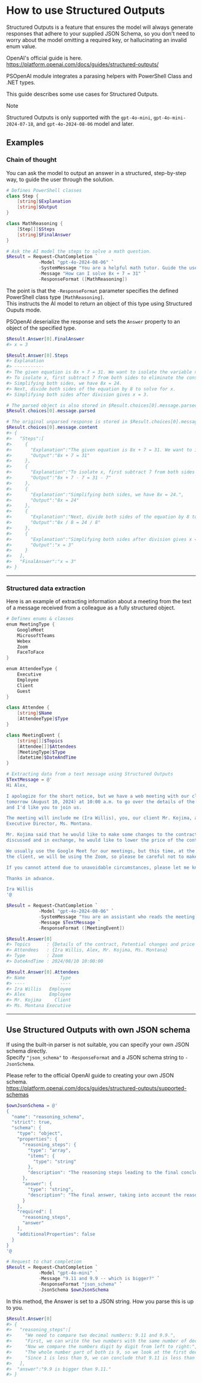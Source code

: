 # How to use Structured Outputs

Structured Outputs is a feature that ensures the model will always generate responses that adhere to your supplied JSON Schema, so you don't need to worry about the model omitting a required key, or hallucinating an invalid enum value.

OpenAI's official guide is here.  
https://platform.openai.com/docs/guides/structured-outputs/

PSOpenAI module integrates a parasing helpers with PowerShell Class and .NET types.

This guide describes some use cases for Structured Outputs.

> [!NOTE]  
> Structured Outputs is only supported with the `gpt-4o-mini`, `gpt-4o-mini-2024-07-18`, and `gpt-4o-2024-08-06` model and later.

## Examples

### Chain of thought

You can ask the model to output an answer in a structured, step-by-step way, to guide the user through the solution.

```powershell
# Defines PowerShell classes
class Step {
    [string]$Explanation
    [string]$Output
}

class MathReasoning {
    [Step[]]$Steps
    [string]$FinalAnswer
}

# Ask the AI model the steps to solve a math question.
$Result = Request-ChatCompletion `
            -Model "gpt-4o-2024-08-06" `
            -SystemMessage "You are a helpful math tutor. Guide the user through the solution step by step." `
            -Message "How can I solve 8x + 7 = 31" `
            -ResponseFormat ([MathReasoning])
```

The point is that the `-ResponseFormat` parameter specifies the defined PowerShell class type `[MathReasoning]`.  
This instructs the AI model to return an object of this type using Structured Ouputs mode.

PSOpenAI deserialize the response and sets the `Answer` property to an object of the specified type.

```powershell
$Result.Answer[0].FinalAnswer
#> x = 3

$Result.Answer[0].Steps
#> Explanation                                                                                       Output
#> -----------                                                                                       ------
#> The given equation is 8x + 7 = 31. We want to isolate the variable x on one side of the equation. 8x + 7 = 31
#> To isolate x, first subtract 7 from both sides to eliminate the constant term on the left side.   8x + 7 - 7 = 31 - 7
#> Simplifying both sides, we have 8x = 24.                                                          8x = 24
#> Next, divide both sides of the equation by 8 to solve for x.                                      8x / 8 = 24 / 8
#> Simplifying both sides after division gives x = 3.                                                x = 3

# The parsed object is also stored in $Result.choices[0].message.parsed
$Result.choices[0].message.parsed

# The original unparsed response is stored in $Result.choices[0].message.content as a JSON format string.
$Result.choices[0].message.content
#> {
#>   "Steps":[
#>     {
#>       "Explanation":"The given equation is 8x + 7 = 31. We want to isolate the variable x on one side of the equation.",
#>       "Output":"8x + 7 = 31"
#>     },
#>     {
#>       "Explanation":"To isolate x, first subtract 7 from both sides to eliminate the constant term on the left side.",
#>       "Output":"8x + 7 - 7 = 31 - 7"
#>     },
#>     {
#>       "Explanation":"Simplifying both sides, we have 8x = 24.",
#>       "Output":"8x = 24"
#>     },
#>     {
#>       "Explanation":"Next, divide both sides of the equation by 8 to solve for x.",
#>       "Output":"8x / 8 = 24 / 8"
#>     },
#>     {
#>       "Explanation":"Simplifying both sides after division gives x = 3.",
#>       "Output":"x = 3"
#>     }
#>   ],
#>   "FinalAnswer":"x = 3"
#> }
```

----

### Structured data extraction

Here is an example of extracting information about a meeting from the text of a message received from a colleague as a fully structured object.

```powershell
# Defines enums & classes
enum MeetingType {
    GoogleMeet
    MicrosoftTeams
    Webex
    Zoom
    FaceToFace
}

enum AttendeeType {
    Executive
    Employee
    Client
    Guest
}

class Attendee {
    [string]$Name
    [AttendeeType]$Type
}

class MeetingEvent {
    [string[]]$Topics
    [Attendee[]]$Attendees
    [MeetingType]$Type
    [datetime]$DateAndTime
}
```

```powershell
# Extracting data from a text message using Structured Outputs
$TextMessage = @'
Hi Alex,

I apologize for the short notice, but we have a web meeting with our client 
tomorrow (August 10, 2024) at 10:00 a.m. to go over the details of the contract, 
and I'd like you to join us.

The meeting will include me (Ira Willis), you, our client Mr. Kojima, and our 
Executive Director, Ms. Montana.

Mr. Kojima said that he would like to make some changes to the contract we 
discussed and in exchange, he would like to lower the price of the contract. Oh well.

We usually use the Google Meet for our meetings, but this time, at the request of 
the client, we will be using the Zoom, so please be careful not to make a mistake.

If you cannot attend due to unavoidable circumstances, please let me know immediately.

Thanks in advance.

Ira Willis
'@

$Result = Request-ChatCompletion `
            -Model "gpt-4o-2024-08-06" `
            -SystemMessage "You are an assistant who reads the meeting information from messages." `
            -Message $TextMessage `
            -ResponseFormat ([MeetingEvent])

$Result.Answer[0]
#> Topics      : {Details of the contract, Potential changes and price adjustments}
#> Attendees   : {Ira Willis, Alex, Mr. Kojima, Ms. Montana}
#> Type        : Zoom
#> DateAndTime : 2024/08/10 10:00:00

$Result.Answer[0].Attendees
#> Name             Type
#> ----             ----
#> Ira Willis   Employee
#> Alex         Employee
#> Mr. Kojima     Client
#> Ms. Montana Executive
```
----

## Use Structured Outputs with own JSON schema

If using the built-in parser is not suitable, you can specify your own JSON schema directly.  
Specify `"json_schema"` to `-ResponseFormat` and a JSON schema string to `-JsonSchema`.

Please refer to the official OpenAI guide to creating your own JSON schema.  
https://platform.openai.com/docs/guides/structured-outputs/supported-schemas

```powershell
$ownJsonSchema = @'
{
  "name": "reasoning_schema",
  "strict": true,
  "schema": {
    "type": "object",
    "properties": {
      "reasoning_steps": {
        "type": "array",
        "items": {
          "type": "string"
        },
        "description": "The reasoning steps leading to the final conclusion."
      },
      "answer": {
        "type": "string",
        "description": "The final answer, taking into account the reasoning steps."
      }
    },
    "required": [
      "reasoning_steps",
      "answer"
    ],
    "additionalProperties": false
  }
}
'@

# Request to chat completion
$Result = Request-ChatCompletion `
            -Model "gpt-4o-mini" `
            -Message "9.11 and 9.9 -- which is bigger?" `
            -ResponseFormat "json_schema" `
            -JsonSchema $ownJsonSchema
```

In this method, the Answer is set to a JSON string. How you parse this is up to you.

```powershell
$Result.Answer[0]
#> {
#>   "reasoning_steps":[
#>     "We need to compare two decimal numbers: 9.11 and 9.9.",
#>     "First, we can write the two numbers with the same number of decimal places for easier comparison: 9.11 and 9.90.",
#>     "Now we compare the numbers digit by digit from left to right:",
#>     "The whole number part of both is 9, so we look at the first decimal place after the point: 1 in 9.11 and 9 in 9.90.",
#>     "Since 1 is less than 9, we can conclude that 9.11 is less than 9.90."
#>   ],
#>  "answer":"9.9 is bigger than 9.11."
#> }
```
